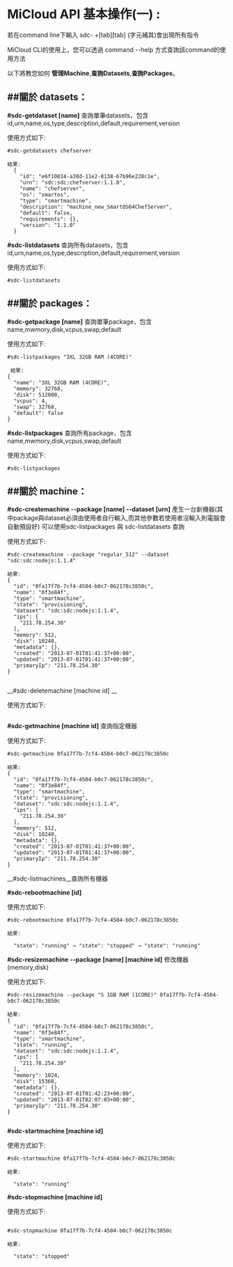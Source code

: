 
MiCloud API 基本操作(一) :
===

若在command line下輸入 sdc- +[tab][tab] (字元補其)會出現所有指令

MiCloud CLI的使用上，您可以透過 command --help 方式查詢該command的使用方法

以下將教您如何 __管理Machine__,__查詢Datasets__,__查詢Packages__。

##關於 datasets：
--------------------------------------------------------------------------------------

__\#sdc-getdataset [name]__  查詢單筆datasets，包含id,urn,name,os,type,description,default,requirement,version

使用方式如下:

```
#sdc-getdatasets chefserver

結果:
  {
    "id": "e6f10814-a38d-11e2-8138-67b96e228c1e",
    "urn": "sdc:sdc:chefserver:1.1.0",
    "name": "chefserver",
    "os": "smartos",
    "type": "smartmachine",
    "description": "machine_new_SmartOS64ChefServer",
    "default": false,
    "requirements": {},
    "version": "1.1.0"
  }
```

__\#sdc-listdatasets__ 查詢所有datasets，包含id,urn,name,os,type,description,default,requirement,version

使用方式如下:

```
#sdc-listdatasets
```

##關於 packages：
--------------------------------------------------------------------------------------

__\#sdc-getpackage [name]__ 查詢單筆package，包含name,mwmory,disk,vcpus,swap,default

使用方式如下:

```
#sdc-listpackages "3XL 32GB RAM (4CORE)"

 結果:
{
  "name": "3XL 32GB RAM (4CORE)",
  "memory": 32768,
  "disk": 512000,
  "vcpus": 4,
  "swap": 32768,
  "default": false
}
```


__\#sdc-listpackages__ 查詢所有package，包含name,mwmory,disk,vcpus,swap,default

使用方式如下:

```
#sdc-listpackages
```

##關於 machine：
--------------------------------------------------------------------------------------

__\#sdc-createmachine --package [name] --dataset [urn]__ 
產生一台新機器(其中package與dataset必須由使用者自行輸入,而其他參數若使用者沒輸入則電腦會自動預設好)
可以使用sdc-listpackages 與 sdc-listdatasets 查詢

使用方式如下:

```
#sdc-createmachine --package "regular_512" --dataset "sdc:sdc:nodejs:1.1.4"

結果:
{
  "id": "0fa17f7b-7cf4-4504-b0c7-062178c3850c",
  "name": "0f3e84f",
  "type": "smartmachine",
  "state": "provisioning",
  "dataset": "sdc:sdc:nodejs:1.1.4",
  "ips": [
    "211.78.254.30"
  ],
  "memory": 512,
  "disk": 10240,
  "metadata": {},
  "created": "2013-07-01T01:41:37+00:00",
  "updated": "2013-07-01T01:41:37+00:00",
  "primaryIp": "211.78.254.30"
}


```
__\#sdc-deletemachine [machine id] __

使用方式如下:

```

```
__\#sdc-getmachine [machine id]__ 查詢指定機器

使用方式如下:

```
#sdc-getmachine 0fa17f7b-7cf4-4504-b0c7-062178c3850c

結果:
{
  "id": "0fa17f7b-7cf4-4504-b0c7-062178c3850c",
  "name": "0f3e84f",
  "type": "smartmachine",
  "state": "provisioning",
  "dataset": "sdc:sdc:nodejs:1.1.4",
  "ips": [
    "211.78.254.30"
  ],
  "memory": 512,
  "disk": 10240,
  "metadata": {},
  "created": "2013-07-01T01:41:37+00:00",
  "updated": "2013-07-01T01:41:37+00:00",
  "primaryIp": "211.78.254.30"
}

```
__\#sdc-listmachines__查詢所有機器


__\#sdc-rebootmachine [id]__

使用方式如下:

```
#sdc-rebootmachine 0fa17f7b-7cf4-4504-b0c7-062178c3850c

結果:

  "state": "running" → "state": "stopped" → "state": "running"
```
__\#sdc-resizemachine --package [name] [machine id]__  修改機器 (memory,disk)

使用方式如下:

```
#sdc-resizemachine --package "S 1GB RAM (1CORE)" 0fa17f7b-7cf4-4504-b0c7-062178c3850c

結果:
{
  "id": "0fa17f7b-7cf4-4504-b0c7-062178c3850c",
  "name": "0f3e84f",
  "type": "smartmachine",
  "state": "running",
  "dataset": "sdc:sdc:nodejs:1.1.4",
  "ips": [
    "211.78.254.30"
  ],
  "memory": 1024,
  "disk": 15360,
  "metadata": {},
  "created": "2013-07-01T01:42:23+00:00",
  "updated": "2013-07-01T02:07:03+00:00",
  "primaryIp": "211.78.254.30"
}


```
__\#sdc-startmachine [machine id]__

使用方式如下:

```
#sdc-startmachine 0fa17f7b-7cf4-4504-b0c7-062178c3850c

結果:

  "state": "running"
```

__\#sdc-stopmachine [machine id]__

使用方式如下:

```

#sdc-stopmachine 0fa17f7b-7cf4-4504-b0c7-062178c3850c

結果:

  "state": "stopped"
```